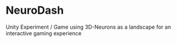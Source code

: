 # NeuroDash
Unity Experiment / Game using 3D-Neurons as a landscape for an interactive gaming experience
